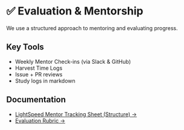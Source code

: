 # ✅ Evaluation & Mentorship

We use a structured approach to mentoring and evaluating progress.

## Key Tools
- Weekly Mentor Check-ins (via Slack & GitHub)
- Harvest Time Logs
- Issue + PR reviews
- Study logs in markdown

## Documentation
- [LightSpeed Mentor Tracking Sheet (Structure) →](LightSpeed%20Mentor%20Tracking%20Sheet%20(Structure).md)
- [Evaluation Rubric →](rubric.md)
